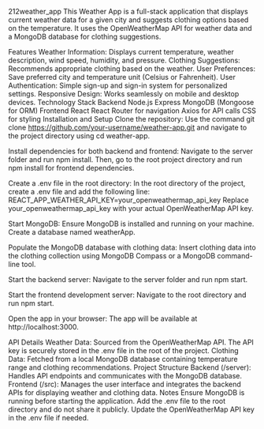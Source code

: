 212weather_app
This Weather App is a full-stack application that displays current weather data for a given city and suggests clothing options based on the temperature. It uses the OpenWeatherMap API for weather data and a MongoDB database for clothing suggestions.

Features
Weather Information: Displays current temperature, weather description, wind speed, humidity, and pressure.
Clothing Suggestions: Recommends appropriate clothing based on the weather.
User Preferences: Save preferred city and temperature unit (Celsius or Fahrenheit).
User Authentication: Simple sign-up and sign-in system for personalized settings.
Responsive Design: Works seamlessly on mobile and desktop devices.
Technology Stack
Backend
Node.js
Express
MongoDB (Mongoose for ORM)
Frontend
React
React Router for navigation
Axios for API calls
CSS for styling
Installation and Setup
Clone the repository:
Use the command git clone https://github.com/your-username/weather-app.git and navigate to the project directory using cd weather-app.

Install dependencies for both backend and frontend:
Navigate to the server folder and run npm install. Then, go to the root project directory and run npm install for frontend dependencies.

Create a .env file in the root directory:
In the root directory of the project, create a .env file and add the following line:
REACT_APP_WEATHER_API_KEY=your_openweathermap_api_key
Replace your_openweathermap_api_key with your actual OpenWeatherMap API key.

Start MongoDB:
Ensure MongoDB is installed and running on your machine. Create a database named weatherApp.

Populate the MongoDB database with clothing data:
Insert clothing data into the clothing collection using MongoDB Compass or a MongoDB command-line tool.

Start the backend server:
Navigate to the server folder and run npm start.

Start the frontend development server:
Navigate to the root directory and run npm start.

Open the app in your browser:
The app will be available at http://localhost:3000.

API Details
Weather Data: Sourced from the OpenWeatherMap API. The API key is securely stored in the .env file in the root of the project.
Clothing Data: Fetched from a local MongoDB database containing temperature range and clothing recommendations.
Project Structure
Backend (/server): Handles API endpoints and communicates with the MongoDB database.
Frontend (/src): Manages the user interface and integrates the backend APIs for displaying weather and clothing data.
Notes
Ensure MongoDB is running before starting the application.
Add the .env file to the root directory and do not share it publicly.
Update the OpenWeatherMap API key in the .env file if needed.